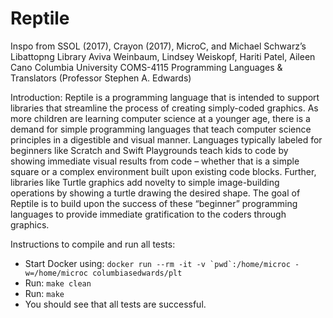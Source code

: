 # Reptile
Inspo from SSOL (2017), Crayon (2017), MicroC, and Michael Schwarz’s Libattopng Library
Aviva Weinbaum, Lindsey Weiskopf, Hariti Patel, Aileen Cano
Columbia University COMS-4115 Programming Languages & Translators (Professor Stephen A. Edwards)

Introduction:
Reptile is a programming language that is intended to support libraries that streamline the process of creating simply-coded graphics. As more children are learning computer science at a younger age, there is a demand for simple programming languages that teach computer science principles in a digestible and visual manner. Languages typically labeled for beginners like Scratch and Swift Playgrounds teach kids to code by showing immediate visual results from code – whether that is a simple square or a complex environment built upon existing code blocks. Further, libraries like Turtle graphics add novelty to simple image-building operations by showing a turtle drawing the desired shape. The goal of Reptile is to build upon the success of these “beginner” programming languages to provide immediate gratification to the coders through graphics. 

Instructions to compile and run all tests:
- Start Docker using: ```docker run --rm -it -v `pwd`:/home/microc -w=/home/microc columbiasedwards/plt```
- Run: `make clean`
- Run: `make`
- You should see that all tests are successful.
